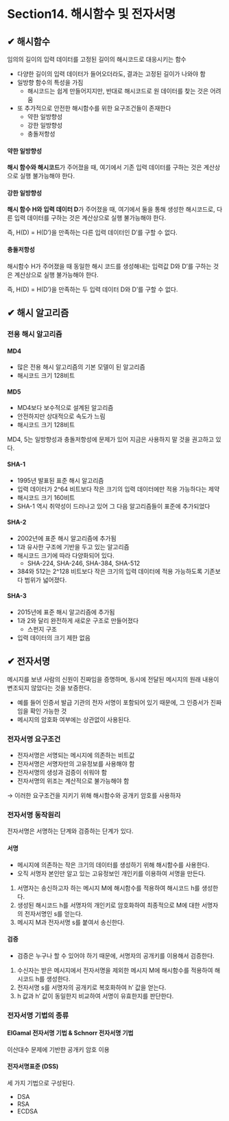 # Section14. 해시함수 및 전자서명
## ✔︎ 해시함수
임의의 길이의 입력 데이터를 고정된 길이의 해시코드로 대응시키는 함수
- 다양한 길이의 입력 데이터가 들어오더라도, 결과는 고정된 길이가 나와야 함
- 일방향 함수의 특성을 가짐
	- 해시코드는 쉽게 만들어지지만, 반대로 해시코드로 원 데이터를 찾는 것은 어려움
- 또 추가적으로 안전한 해시함수를 위한 요구조건들이 존재한다
	- 약한 일방향성
	- 강한 일방향성
	- 충돌저항성

#### 약한 일방향성
**해시 함수와 해시코드**가 주어졌을 때, 여기에서 기존 입력 데이터를 구하는 것은 계산상으로 실행 불가능해야 한다.

#### 강한 일방향성
**해시 함수 H와 입력 데이터 D**가 주어졌을 때, 여기에서 둘을 통해 생성한 해시코드로, 다른 입력 데이터를 구하는 것은 계산상으로 실행 불가능해야 한다.

즉, H(D) = H(D’)을 만족하는 다른 입력 데이터인 D’를 구할 수 없다.

#### 충돌저항성
해시함수 H가 주어졌을 때 동일한 해시 코드를 생성해내는 입력값 D와 D’를 구하는 것은 계산상으로 실행 불가능해야 한다.

즉, H(D) = H(D’)을 만족하는 두 입력 데이터 D와 D’를 구할 수 없다.

## ✔︎ 해시 알고리즘
### 전용 해시 알고리즘
#### MD4
- 많은 전용 해시 알고리즘의 기본 모델이 된 알고리즘
- 해시코드 크기 128비트

#### MD5
- MD4보다 보수적으로 설계된 알고리즘
- 안전하지만 상대적으로 속도가 느림
- 해시코드 크기 128비트

MD4, 5는 일방향성과 충돌저항성에 문제가 있어 지금은 사용하지 말 것을 권고하고 있다.

#### SHA-1
- 1995년 발표된 표준 해시 알고리즘
- 입력 데이터가 2^64 비트보다 작은 크기의 입력 데이터에만 적용 가능하다는 제약
- 해시코드 크기 160비트
- SHA-1 역시 취약성이 드러나고 있어 그 다음 알고리즘들이 표준에 추가되었다

#### SHA-2
- 2002년에 표준 해시 알고리즘에 추가됨
- 1과 유사한 구조에 기반을 두고 있는 알고리즘
- 해시코드 크기에 따라 다양화되어 있다.
	- SHA-224, SHA-246, SHA-384, SHA-512
- 384와 512는 2^128 비트보다 작은 크기의 입력 데이터에 적용 가능하도록 기존보다 범위가 넓어졌다.

#### SHA-3
- 2015년에 표준 해시 알고리즘에 추가됨
- 1과 2와 달리 완전하게 새로운 구조로 만들어졌다
	- 스펀지 구조
- 입력 데이터의 크기 제한 없음

##  ✔︎ 전자서명
메시지를 보낸 사람의 신원이 진짜임을 증명하며, 동시에 전달된 메시지의 원래 내용이 변조되지 않았다는 것을 보증한다.
- 예를 들어 인증서 발급 기관의 전자 서명이 포함되어 있기 때문에, 그 인증서가 진짜임을 확인 가능한 것
- 메시지의 암호화 여부에는 상관없이 사용된다.

### 전자서명 요구조건
- 전자서명은 서명되는 메시지에 의존하는 비트값
- 전자서명은 서명자만의 고유정보를 사용해야 함
- 전자서명의 생성과 검증이 쉬워야 함
- 전자서명의 위조는 계산적으로 불가능해야 함

→ 이러한 요구조건을 지키기 위해 해시함수와 공개키 암호를 사용하자

### 전자서명 동작원리
전자서명은 서명하는 단계와 검증하는 단계가 있다.

#### 서명
- 메시지에 의존하는 작은 크기의 데이터를 생성하기 위해 해시함수를 사용한다.
- 오직 서명자 본인만 알고 있는 고유정보인 개인키를 이용하여 서명을 만든다.

1. 서명자는 송신하고자 하는 메시지 M에 해시함수를 적용하여 해시코드 h를 생성한다.
2. 생성된 해시코드 h를 서명자의 개인키로 암호화하여 최종적으로 M에 대한 서명자의 전자서명인 s를 얻는다.
3. 메시지 M과 전자서명 s를 붙여서 송신한다.

#### 검증
- 검증은 누구나 할 수 있어야 하기 때문에, 서명자의 공개키를 이용해서 검증한다.

1. 수신자는 받은 메시지에서 전자서명을 제외한 메시지 M에 해시함수를 적용하여 해시코드 h를 생성한다.
2. 전자서명 s를 서명자의 공개키로 복호화하여 h’ 값을 얻는다.
3. h 값과 h’ 값이 동일한지 비교하여 서명이 유효한지를 판단한다.

### 전자서명 기법의 종류
#### ElGamal 전자서명 기법 & Schnorr 전자서명 기법
이산대수 문제에 기반한 공개키 암호 이용

#### 전자서명표준 (DSS)
세 가지 기법으로 구성된다.
- DSA
- RSA
- ECDSA